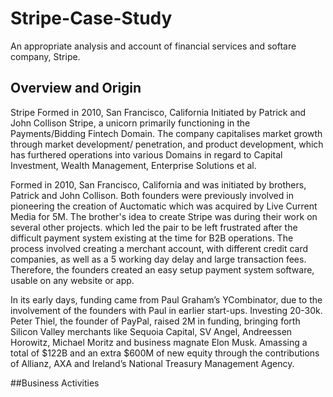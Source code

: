 # Stripe-Case-Study

An appropriate analysis and account of financial services and softare company, Stripe. 

## Overview and Origin

Stripe
Formed in 2010, San Francisco, California 
Initiated by Patrick and John Collison
Stripe, a unicorn primarily functioning in the Payments/Bidding Fintech Domain.
The company capitalises market growth through market development/ penetration, and product development, which has
furthered operations into various Domains in regard to Capital Investment, Wealth Management, Enterprise Solutions et al.

Formed in 2010, San Francisco, California and was initiated by brothers, Patrick and John Collison.
Both founders were previously involved in pioneering the creation of Auctomatic which was acquired by Live Current Media for 5M.
The brother's idea to create Stripe was during their work on several other projects.
which led the pair to be left frustrated after the difficult payment system existing at the time for B2B operations.
The process involved creating a merchant account, with different credit card companies, as well as a 5 working day delay and large transaction fees.
Therefore, the founders created an easy setup payment system software, usable on any website or app. 

In its early days, funding came from Paul Graham’s YCombinator, due to the involvement of the founders with Paul in earlier start-ups. Investing 20-30k.
Peter Thiel, the founder of PayPal, raised 2M in funding,
bringing forth Silicon Valley merchants like Sequoia Capital, SV Angel, Andreessen Horowitz, Michael Moritz and business magnate Elon Musk.
Amassing a total of $122B and an extra $600M of new equity through the contributions of Allianz, AXA and Ireland’s National Treasury Management Agency.

##Business Activities
